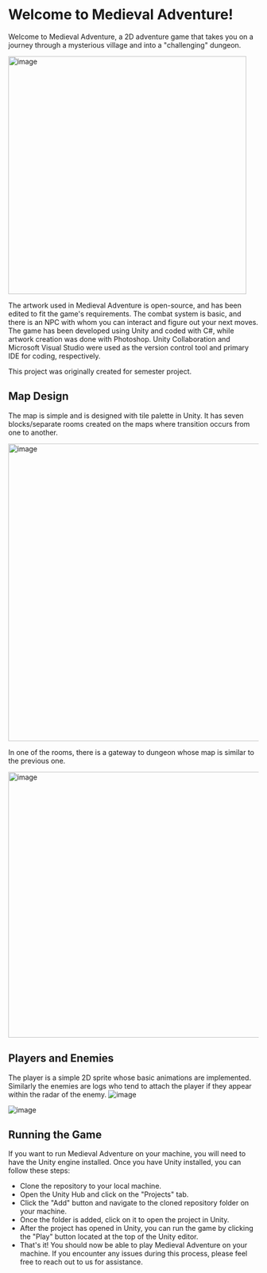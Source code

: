 # Welcome to Medieval Adventure!

Welcome to Medieval Adventure, a 2D adventure game that takes you on a journey through a mysterious village and into a "challenging" dungeon. 

<img width="479" alt="image" src="https://user-images.githubusercontent.com/67723187/233784760-cfb7e669-db65-48b2-bbd5-a151ab7905eb.png">

The artwork used in Medieval Adventure is open-source, and has been edited to fit the game's requirements. The combat system is basic, and there is an NPC with whom you can interact and figure out your next moves. The game has been developed using Unity and coded with C#, while artwork creation was done with Photoshop. Unity Collaboration and Microsoft Visual Studio were used as the version control tool and primary IDE for coding, respectively.

This project was originally created for semester project.


## Map Design
The map is simple and is designed with tile palette in Unity. It has seven blocks/separate rooms created on the maps where transition occurs from one to another. 

<img width="599" alt="image" src="https://user-images.githubusercontent.com/67723187/233784791-14fce81e-c3cf-4184-b583-68cbb983e6f3.png">

In one of the rooms, there is a gateway to dungeon whose map is similar to the previous one.

<img width="535" alt="image" src="https://user-images.githubusercontent.com/67723187/233784805-590a245b-d0ea-476c-b383-c0994cd3cb9c.png">


## Players and Enemies
The player is a simple 2D sprite whose basic animations are implemented. Similarly the enemies are logs who tend to attach the player if they appear within the radar of the enemy.
![image](https://user-images.githubusercontent.com/67723187/233784881-806822ac-3b8b-43c3-b64e-94afc5b1b5f0.png)

![image](https://user-images.githubusercontent.com/67723187/233784886-40ab606b-887f-467d-9c9b-bef460527291.png)


## Running the Game 
If you want to run Medieval Adventure on your machine, you will need to have the Unity engine installed. Once you have Unity installed, you can follow these steps:

- Clone the repository to your local machine.
- Open the Unity Hub and click on the "Projects" tab.
- Click the "Add" button and navigate to the cloned repository folder on your machine.
- Once the folder is added, click on it to open the project in Unity.
- After the project has opened in Unity, you can run the game by clicking the "Play" button located at the top of the Unity editor.
- That's it! You should now be able to play Medieval Adventure on your machine. If you encounter any issues during this process, please feel free to reach out to us for assistance.
